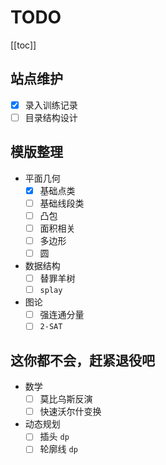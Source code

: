 # TODO

[[toc]]

## 站点维护

- [x] 录入训练记录
- [ ] 目录结构设计

## 模版整理

- 平面几何
    - [x] 基础点类
    - [ ] 基础线段类
    - [ ] 凸包
    - [ ] 面积相关
    - [ ] 多边形
    - [ ] 圆
- 数据结构
    - [ ] 替罪羊树
    - [ ] `splay`
- 图论
    - [ ] 强连通分量
    - [ ] `2-SAT`

## 这你都不会，赶紧退役吧

- 数学
    - [ ] 莫比乌斯反演
    - [ ] 快速沃尔什变换

- 动态规划
    - [ ] 插头 `dp`
    - [ ] 轮廓线 `dp`
